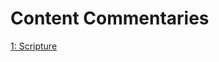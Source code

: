 # Content Commentaries

[1: Scripture](https://github.com/One-Library/One-Library/blob/main/The%20One%20Library/2%20-%20Wonders/1%20-%20References/2%20-%20Navigation/1%20-%20Scripture/README.md)